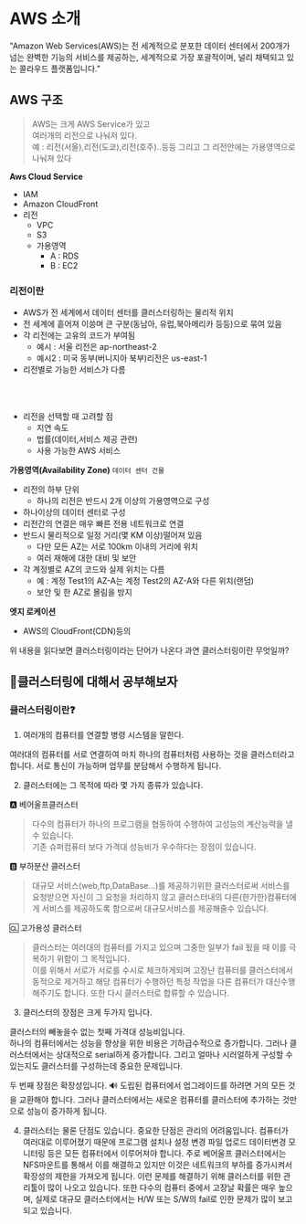 # AWS 소개
"Amazon Web Services(AWS)는 전 세계적으로 분포한 데이터 센터에서 200개가 넘는 완벽한 기능의 서비스를 제공하는, 세계적으로 가장 포괄적이며, 널리 채택되고 있는 콜라우드 플랫폼입니다."

## AWS 구조
> AWS는 크게 AWS Service가 있고</br>
> 여러개의 리전으로 나눠저 있다.</br>
> 예 : 리전(서울),리전(도쿄),리전(호주)..등등 그리고 그 리전안에는 가용영역으로 나눠져 있다

**Aws Cloud Service**
- IAM
- Amazon CloudFront
- 리전
    - VPC
    - S3
    - 가용영역
        - A : RDS
        - B : EC2

### 리전이란
- AWS가 전 세계에서 데이터 센터를 클러스터링하는 물리적 위치
- 전 세계에 흩어져 이씅며 큰 구분(동남아, 유럽,북아메리카 등등)으로 묶여 있음
- 각 리전에는 고유의 코드가 부여됨
    - 예시 : 서울 리전은 ap-northeast-2
    - 예시2 : 미국 동부(버니지아 북부)리전은 us-east-1
- 리전별로 가능한 서비스가 다름
</br>
</br>

- 리전을 선택할 때 고려할 점
    - 지연 속도
    - 법률(데이터,서비스 제공 관련)
    - 사용 가능한 AWS 서비스

**가용영역(Availability Zone)**
`데이터 센터 건물`
- 리전의 하부 단위
    - 하나의 리전은 반드시 2개 이상의 가용영역으로 구성
- 하나이상의 데이터 센터로 구성
- 리전간의 연결은 매우 빠른 전용 네트워크로 연결
- 반드시 물리적으로 일정 거리(몇 KM 이상)떨어져 있음
    - 다만 모든 AZ는 서로 100km 이내의 거리에 위치
    - 여러 재해에 대한 대비 및 보안
- 각 계정별로 AZ의 코드와 실제 위치는 다름
    - 예 : 계정 Test1의 AZ-A는 계정 Test2의 AZ-A와 다른 위치(랜덤)
    - 보안 및 한 AZ로 몰림을 방지

**엣지 로케이션**
- AWS의 CloudFront(CDN)등의

위 내용을 읽다보면 클러스터링이라는 단어가 나온다 과연 클러스터링이란 무엇일까?

## 🤔클러스터링에 대해서 공부해보자
### 클러스터링이란❓
1. 여러개의 컴퓨터를 연결할 병령 시스템을 말한다.

여러대의 컴퓨터를 서로 연결하여 마치 하나의 컴퓨터처럼 사용하는 것을 클러스터라고 합니다. 서로 통신이 가능하며 업무를 분담해서 수행하게 됩니다.

2. 클러스터에는 그 목적에 따라 몇 가지 종류가 있습니다.

🅰️ 베어울프클러스터
> 다수의 컴퓨터가 하나의 프로그램을 협동하여 수행하여 고성능의 계산능력을 낼 수 있습니다.  
> 기존 슈퍼컴퓨터 보다 가격대 성능비가 우수하다는 장점이 있습니다.

🅱️ 부하분산 클러스터
> 대규모 서비스(web,ftp,DataBase...)를 제공하기위한 클러스터로써 서비스를 요청받으면 자신이 그 요청을 처리하지 않고
> 클러스터내의 다른(한가한)컴퓨터에게 서비스를 제공하도록 함으로써 대규모서비스를 제공해줄수 있습니다.

🆑 고가용성 클러스터
> 클러스터는 여러대의 컴퓨터를 가지고 있으며 그중한 일부가 fail 됬을 때 이를 극복하기 위함이 그 목적입니다.  
> 이를 위해서 서로가 서로를 수시로 체크하게되며 고장난 컴퓨터를 클러스터에서 동적으로 제거하고 해당 컴퓨터가 수행하던 특정 작업을 다른 컴퓨터가 대신수행해주기도 합니다. 또한 다시 클러스터로 합류할 수 있습니다.

3. 클러스터의 장점은 크게 두가지 입니다.

클러스터의 빼놓을수 없는 첫째 가격대 성능비입니다.  
하나의 컴퓨터에서는 성능을 향상을 위한 비용은 기하급수적으로 증가합니다. 그러나 클러스터에서는 상대적으로 serial하게 증가합니다. 그리고 얼마나 시러얼하게 구성할 수 있는지도 클러스터를 구성하는데 중요한 문제입니다.

두 번째 장점은 확장성입니다. 🔊
도립된 컴퓨터에서 업그레이드를 하려면 거의 모든 것을 교환해야 합니다. 그러나 클러스터에서는 새로운 컴퓨터를 클러스터에 추가하는 것만으로 성능이 증가하게 됩니다.

4. 클러스터는 물론 단점도 있습니다.
중요한 단점은 관리의 어려움입니다. 컴퓨터가 여러대로 이루어졌기 때문에 프로그램 설치나 설정 변경 파일 업로드 데이터변경 모니터링 등은 모든 컴퓨터에서 이루어져야 합니다. 주로 베어울프 클러스터에서는 NFS마운트를 통해서 이를 해결하고 있지만 이것은 네트워크의 부하를 증가시켜서 확장성의 제한을 가져오게 됩니다. 이런 문제를 해결하기 위해 클러스터를 위한 관리툴이 많이 나오고 있습니다. 또한 다수의 컴퓨터 중에서 고장날 확률은 매우 높으며, 실제로 대규모 클러스터에서는 H/W 또는 S/W의 fail로 인한 문제가 많이 보고 되고 있습니다.